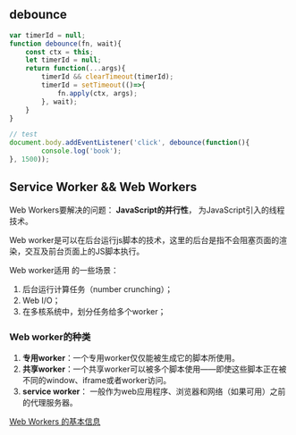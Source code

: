 ## debounce

``` javascript
var timerId = null;
function debounce(fn, wait){
    const ctx = this;
    let timerId = null;
    return function(...args){
        timerId && clearTimeout(timerId);
        timerId = setTimeout(()=>{
            fn.apply(ctx, args);
        }, wait);
    }
}

// test
document.body.addEventListener('click', debounce(function(){
        console.log('book');
}, 1500));
```



## Service Worker && Web Workers

Web Workers要解决的问题： **JavaScript的并行性**， 为JavaScript引入的线程技术。

Web worker是可以在后台运行js脚本的技术，这里的后台是指不会阻塞页面的渲染，交互及前台页面上的JS脚本执行。

Web worker适用 的一些场景：

1. 后台运行计算任务（number crunching）；
2. Web I/O；
3. 在多核系统中，划分任务给多个worker；


### Web worker的种类

1. **专用worker**：一个专用worker仅仅能被生成它的脚本所使用。
2. **共享worker**：一个共享worker可以被多个脚本使用——即使这些脚本正在被不同的window、iframe或者worker访问。
3. **service worker**： 一般作为web应用程序、浏览器和网络（如果可用）之前的代理服务器。




[Web Workers 的基本信息](https://www.html5rocks.com/zh/tutorials/workers/basics/)